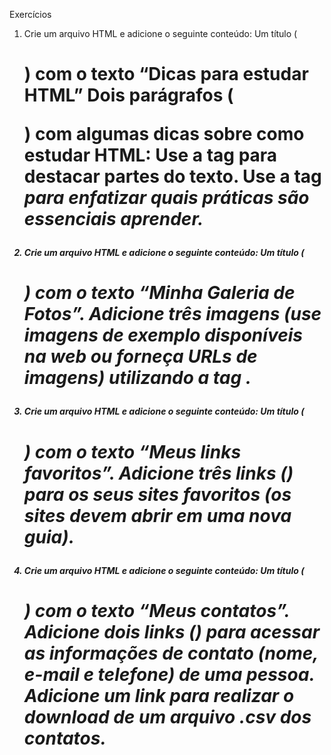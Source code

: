 Exercícios

1. Crie um arquivo HTML e adicione o seguinte conteúdo:
Um título (<h1>) com o texto “Dicas para estudar HTML”
Dois parágrafos (<p>) com algumas dicas sobre como estudar HTML:
Use a tag <strong> para destacar partes do texto.
Use a tag <em> para enfatizar quais práticas são essenciais aprender.

2. Crie um arquivo HTML e adicione o seguinte conteúdo:
Um título (<h1>) com o texto “Minha Galeria de Fotos”.
Adicione três imagens (use imagens de exemplo disponíveis na web ou forneça URLs de imagens) utilizando a tag <img>.

3. Crie um arquivo HTML e adicione o seguinte conteúdo:
Um título (<h1>) com o texto “Meus links favoritos”.
Adicione três links (<a>) para os seus sites favoritos (os sites devem abrir em uma nova guia).

4. Crie um arquivo HTML e adicione o seguinte conteúdo:
Um título (<h1>) com o texto “Meus contatos”.
Adicione dois links (<a>) para acessar as informações de contato (nome, e-mail e telefone) de uma pessoa.
Adicione um link para realizar o download de um arquivo .csv dos contatos.
